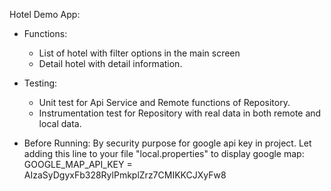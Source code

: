 Hotel Demo App:
- Functions:
    + List of hotel with filter options in the main screen
    + Detail hotel with detail information.
    
- Testing:
    + Unit test for Api Service and Remote functions of Repository.
    + Instrumentation test for Repository with real data in both remote and local data.

- Before Running:
  By security purpose for google api key in project. Let adding this line to your file "local.properties" to display google map:
  GOOGLE_MAP_API_KEY = AIzaSyDgyxFb328RylPmkplZrz7CMIKKCJXyFw8
